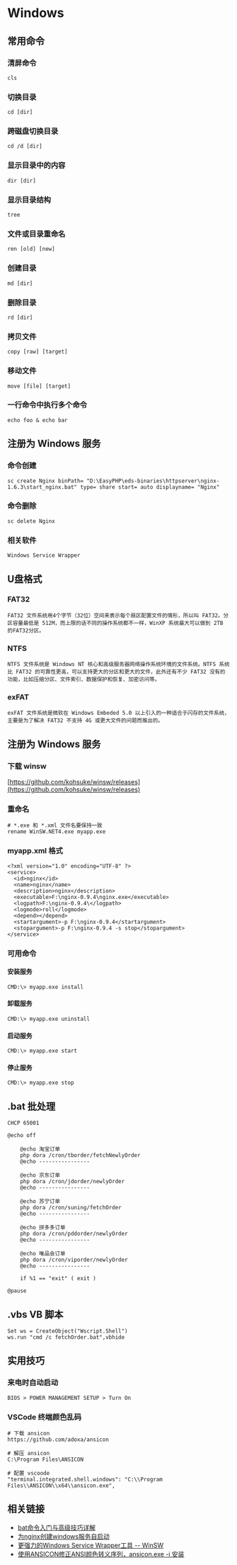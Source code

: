 # Windows

## 常用命令

### 清屏命令
	cls
	
### 切换目录
	cd [dir]
	
### 跨磁盘切换目录
	cd /d [dir]
	
### 显示目录中的内容
	dir [dir]
	
### 显示目录结构
	tree
	
### 文件或目录重命名
	ren [old] [new]
	
### 创建目录
	md [dir]
	
### 删除目录
	rd [dir]
	
### 拷贝文件
	copy [raw] [target]
	
### 移动文件
	move [file] [target]
	
### 一行命令中执行多个命令
	echo foo & echo bar

## 注册为 Windows 服务

### 命令创建
	sc create Nginx binPath= "D:\EasyPHP\eds-binaries\httpserver\nginx-1.6.3\start_nginx.bat" type= share start= auto displayname= "Nginx"

### 命令删除
	sc delete Nginx

### 相关软件
	Windows Service Wrapper
	
## U盘格式

### FAT32
	FAT32 文件系统用4个字节（32位）空间来表示每个扇区配置文件的情形，所以叫 FAT32。分区容量最低是 512M，而上限的话不同的操作系统都不一样，WinXP 系统最大可以做到 2TB 的FAT32分区。

### NTFS

	NTFS 文件系统是 Windows NT 核心和高级服务器网络操作系统环境的文件系统。NTFS 系统比 FAT32 的可靠性更高，可以支持更大的分区和更大的文件，此外还有不少 FAT32 没有的功能，比如压缩分区、文件索引、数据保护和恢复、加密访问等。

### exFAT

	exFAT 文件系统是微软在 Windows Embeded 5.0 以上引入的一种适合于闪存的文件系统，主要是为了解决 FAT32 不支持 4G 或更大文件的问题而推出的。
	

## 注册为 Windows 服务

### 下载 winsw

[https://github.com/kohsuke/winsw/releases](https://github.com/kohsuke/winsw/releases)

### 重命名
	
	# *.exe 和 *.xml 文件名要保持一致
	rename WinSW.NET4.exe myapp.exe

### myapp.xml 格式

	<?xml version="1.0" encoding="UTF-8" ?>
	<service>
	  <id>nginx</id>
	  <name>nginx</name>
	  <description>nginx</description>
	  <executable>F:\nginx-0.9.4\nginx.exe</executable>
	  <logpath>F:\nginx-0.9.4\</logpath>
	  <logmode>roll</logmode>
	  <depend></depend>
	  <startargument>-p F:\nginx-0.9.4</startargument>
	  <stopargument>-p F:\nginx-0.9.4 -s stop</stopargument>
	</service>

### 可用命令

#### 安装服务
	CMD:\> myapp.exe install

#### 卸载服务
	CMD:\> myapp.exe uninstall

#### 启动服务
	CMD:\> myapp.exe start

#### 停止服务
	CMD:\> myapp.exe stop
	
## .bat 批处理

	CHCP 65001

	@echo off
		
		@echo 淘宝订单
		php dora /cron/tborder/fetchNewlyOrder
		@echo ----------------
		
		@echo 京东订单
		php dora /cron/jdorder/newlyOrder
		@echo ----------------
		
		@echo 苏宁订单
		php dora /cron/suning/fetchOrder
		@echo ----------------
		
		@echo 拼多多订单
		php dora /cron/pddorder/newlyOrder
		@echo ----------------

		@echo 唯品会订单
		php dora /cron/viporder/newlyOrder
		@echo ----------------

		if %1 == "exit" ( exit )
		
	@pause

## .vbs VB 脚本

	Set ws = CreateObject("Wscript.Shell")
	ws.run "cmd /c fetchOrder.bat",vbhide
	
## 实用技巧

### 来电时自动启动
	BIOS > POWER MANAGEMENT SETUP > Turn On
	
### VSCode 终端颜色乱码

	# 下载 ansicon
	https://github.com/adoxa/ansicon
	
	# 解压 ansicon
	C:\Program Files\ANSICON
	
	# 配置 vscoode
	"terminal.integrated.shell.windows": "C:\\Program Files\\ANSICON\\x64\\ansicon.exe",
	
## 相关链接

- [bat命令入门与高级技巧详解](https://www.jb51.net/article/97204.htm)
- [为nginx创建windows服务自启动](https://www.cnblogs.com/JayK/p/3429795.html)
- [更强力的Windows Service Wrapper工具 -- WinSW](https://my.oschina.net/pierrecai/blog/895336)
- [使用ANSICON修正ANSI颜色转义序列，ansicon.exe -i 安装](https://github.com/adoxa/ansicon/releases)
